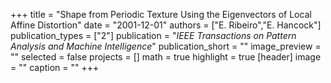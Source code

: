 +++
title = "Shape from Periodic Texture Using the Eigenvectors of Local Affine Distortion"
date = "2001-12-01"
authors = ["E. Ribeiro","E. Hancock"]
publication_types = ["2"]
publication = "_IEEE Transactions on Pattern Analysis and Machine Intelligence_"
publication_short = ""
image_preview = ""
selected = false
projects = []
math = true
highlight = true
[header]
image = ""
caption = ""
+++

